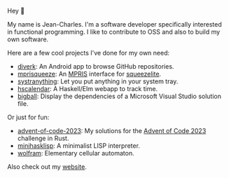 Hey :wave:

My name is Jean-Charles. I'm a software developer specifically interested in 
functional programming. I like to contribute to OSS and also to build my own 
software.

Here are a few cool projects I've done for my own need:
- [diverk](https://github.com/jecaro/diverk/): An Android app to browse GitHub 
  repositories.
- [mprisqueeze](https://github.com/jecaro/mprisqueeze/): An [MPRIS] interface 
  for [squeezelite].
- [systranything](https://github.com/jecaro/systranything): Let you put 
  anything in your system tray.
- [hscalendar](https://github.com/jecaro/hscalendar): A Haskell/Elm webapp to 
  track time.
- [bigball](https://github.com/jecaro/bigball): Display the dependencies of a 
  Microsoft Visual Studio solution file.

Or just for fun:
- [advent-of-code-2023](https://github.com/jecaro/advent-of-code-2023): My 
  solutions for the [Advent of Code 2023](https://adventofcode.com/2023) 
  challenge in Rust.
- [minihasklisp](https://github.com/jecaro/minihasklisp): A minimalist LISP 
  interpreter.
- [wolfram](https://github.com/jecaro/wolfram): Elementary cellular automaton.

Also check out my [website](https://jeancharles.quillet.org/).

[squeezelite]: https://github.com/ralph-irving/squeezelite
[MPRIS]: https://specifications.freedesktop.org/mpris-spec/latest/
